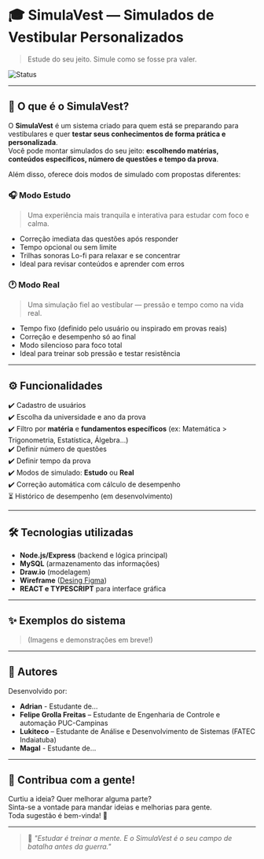 # 🎓 SimulaVest — Simulados de Vestibular Personalizados

> Estude do seu jeito. Simule como se fosse pra valer.

![Status](https://img.shields.io/badge/status-em%20desenvolvimento-yellow)

---

## 🧩 O que é o SimulaVest?

O **SimulaVest** é um sistema criado para quem está se preparando para vestibulares e quer **testar seus conhecimentos de forma prática e personalizada**.  
Você pode montar simulados do seu jeito: **escolhendo matérias, conteúdos específicos, número de questões e tempo da prova**.

Além disso, oferece dois modos de simulado com propostas diferentes:

### 🎧 Modo Estudo
> Uma experiência mais tranquila e interativa para estudar com foco e calma.

- Correção imediata das questões após responder
- Tempo opcional ou sem limite
- Trilhas sonoras Lo-fi para relaxar e se concentrar
- Ideal para revisar conteúdos e aprender com erros

### 🕐 Modo Real
> Uma simulação fiel ao vestibular — pressão e tempo como na vida real.

- Tempo fixo (definido pelo usuário ou inspirado em provas reais)
- Correção e desempenho só ao final
- Modo silencioso para foco total
- Ideal para treinar sob pressão e testar resistência

---

## ⚙️ Funcionalidades

✔️ Cadastro de usuários  
✔️ Escolha da universidade e ano da prova  
✔️ Filtro por **matéria** e **fundamentos específicos** (ex: Matemática > Trigonometria, Estatística, Álgebra...)  
✔️ Definir número de questões  
✔️ Definir tempo da prova  
✔️ Modos de simulado: **Estudo** ou **Real**  
✔️ Correção automática com cálculo de desempenho  
⏳ Histórico de desempenho (em desenvolvimento)  

---

## 🛠️ Tecnologias utilizadas

- **Node.js/Express** (backend e lógica principal)
- **MySQL** (armazenamento das informações)
- **Draw.io** (modelagem)
- **Wireframe** (<a href="https://www.figma.com/design/qzUcURqKi9Ez1VXlkIqrqc/Projeto-Plataforma-digital-vestibulares?node-id=0-1&t=u52zmBDtruBKlaCr-1">Desing Figma</a>)
- **REACT e TYPESCRIPT** para interface gráfica

---

## ✨ Exemplos do sistema

> (Imagens e demonstrações em breve!)

---

## 👥 Autores

Desenvolvido por:

- **Adrian** - Estudante de...
- **Felipe Grolla Freitas** – Estudante de Engenharia de Controle e automação PUC-Campinas
- **Lukiteco** – Estudante de Análise e Desenvolvimento de Sistemas (FATEC Indaiatuba)  
- **Magal** - Estudante de...

---

## 💬 Contribua com a gente!

Curtiu a ideia? Quer melhorar alguma parte?  
Sinta-se a vontade para mandar ideias e melhorias para gente.  
Toda sugestão é bem-vinda! 🤝

---

> 🧠 *"Estudar é treinar a mente. E o SimulaVest é o seu campo de batalha antes da guerra."*
